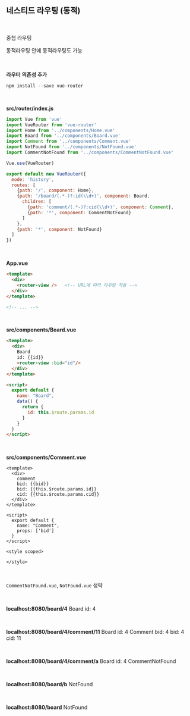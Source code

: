 
## 네스티드 라우팅 (동적)

&nbsp;

중첩 라우팅

동적라우팅 안에 동적라우팅도 가능

&nbsp;

**라우터 의존성 추가**
```
npm install --save vue-router
```

&nbsp;

**src/router/index.js**
```javascript
import Vue from 'vue'
import VueRouter from 'vue-router'
import Home from '../components/Home.vue'
import Board from '../components/Board.vue'
import Comment from '../components/Comment.vue'
import NotFound from '../components/NotFound.vue'
import CommentNotFound from '../components/CommentNotFound.vue'

Vue.use(VueRouter)

export default new VueRouter({
  mode: 'history',
  routes: [
    {path: '/', component: Home},
    {path: '/board/(.*-)?:id(\\d+)', component: Board,
      children: [
        {path: 'comment/(.*-)?:cid(\\d+)', component: Comment},
        {path: '*', component: CommentNotFound}
      ]
    },
    {path: '*', component: NotFound}
  ]
})
```

&nbsp;

**App.vue**
```html
<template>
  <div>
    <router-view />   <!-- URL에 따라 라우팅 적용 -->
  </div>
</template>

<!-- ... -->
```

&nbsp;

**src/components/Board.vue**
```html
<template>
  <div>
    Board
    id: {{id}}
    <router-view :bid="id"/>
  </div>
</template>

<script>
  export default {
    name: "Board",
    data() {
      return {
        id: this.$route.params.id
      }
    }
  }
</script>
```

&nbsp;

**src/components/Comment.vue**
```
<template>
  <div>
    comment
    bid: {{bid}}
    bid: {{this.$route.params.id}}
    cid: {{this.$route.params.cid}}
  </div>
</template>

<script>
  export default {
    name: "Comment",
    props: ['bid']
  }
</script>

<style scoped>

</style>
```

&nbsp;

`CommentNotFound.vue`, `NotFound.vue` 생략

&nbsp;

**localhost:8080/board/4**
Board id: 4

&nbsp;

**localhost:8080/board/4/comment/11**
Board id: 4
Comment bid: 4 bid: 4 cid: 11

&nbsp;

**localhost:8080/board/4/comment/a**
Board id: 4
CommentNotFound

&nbsp;

**localhost:8080/board/b**
NotFound

&nbsp;

**localhost:8080/board**
NotFound